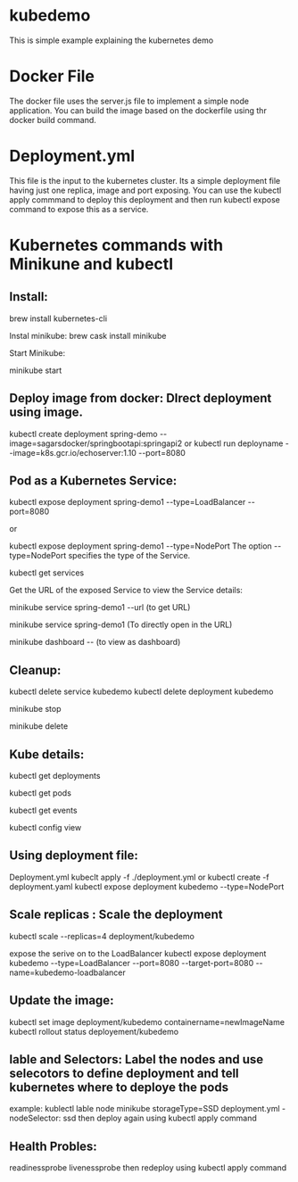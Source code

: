 # kubedemo
This is simple example explaining the kubernetes demo
# Docker File 
The docker file uses the server.js file to implement a simple node application. You can build the image based on the dockerfile using thr docker build command.

# Deployment.yml

This file is the input to the kubernetes cluster. Its a simple deployment file having just one replica, image and port exposing. 
You can use the kubectl apply commmand to deploy this deployment and then run kubectl expose command to expose this as a service.

# Kubernetes commands with Minikune and kubectl


Install: 
----------------------------
brew install kubernetes-cli

Instal minikube:
brew cask install minikube

Start  Minikube:

minikube start

Deploy image from docker: DIrect deployment using image.
--------------------------

kubectl create deployment spring-demo --image=sagarsdocker/springbootapi:springapi2
or 
kubectl run deployname --image=k8s.gcr.io/echoserver:1.10 --port=8080


Pod as a Kubernetes Service:
----------------------------

kubectl expose deployment spring-demo1 --type=LoadBalancer --port=8080

or 

kubectl expose deployment spring-demo1 --type=NodePort
The option --type=NodePort specifies the type of the Service.

kubectl get services

Get the URL of the exposed Service to view the Service details:

minikube service spring-demo1 --url  (to get URL)

minikube service spring-demo1   (To directly open in the URL)

minikube dashboard -- (to view as dashboard)


Cleanup:
--------------------

kubectl delete service kubedemo
kubectl delete deployment kubedemo

minikube stop

minikube delete

Kube details:
------------------------

kubectl get deployments

kubectl get pods

kubectl get events

kubectl config view

Using deployment file:
--------------------------
Deployment.yml
kubeclt apply -f ./deployment.yml or kubectl create -f deployment.yaml
kubectl expose deployment kubedemo --type=NodePort


Scale replicas : Scale the deployment
-------------------------------------
kubectl scale --replicas=4 deployment/kubedemo

expose the serive on to the LoadBalancer
kubectl expose deployment kubedemo --type=LoadBalancer --port=8080 --target-port=8080 --name=kubedemo-loadbalancer

Update the image:
------------------------------------
kubectl set image deployment/kubedemo containername=newImageName
kubectl rollout status deployement/kubedemo

lable and Selectors: Label the nodes and use selecotors to define deployment and tell kubernetes where to deploye the pods
----------------------
example:
kublectl lable node minikube storageType=SSD
deployment.yml - nodeSelector: ssd
then deploy again using kubectl apply command

Health Probles:
------------------------------------
readinessprobe 
livenessprobe
then redeploy using kubectl apply command






